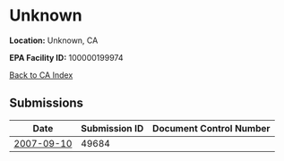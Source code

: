 # Unknown

**Location:** Unknown, CA

**EPA Facility ID:** 100000199974

[Back to CA Index](../../index.md)

## Submissions

| Date | Submission ID | Document Control Number |
|------|--------------|-------------------------|
| [2007-09-10](submissions/49684.md) | 49684 |  |
